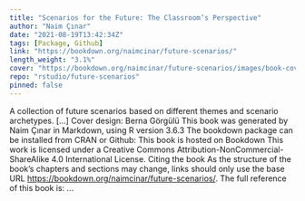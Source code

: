 ```yaml
---
title: "Scenarios for the Future: The Classroom’s Perspective"
author: "Naim Çınar"
date: "2021-08-19T13:42:34Z"
tags: [Package, Github]
link: "https://bookdown.org/naimcinar/future-scenarios/"
length_weight: "3.1%"
cover: "https://bookdown.org/naimcinar/future-scenarios/images/book-cover.jpg"
repo: "rstudio/future-scenarios"
pinned: false
---
```


A collection of future scenarios based on different themes and scenario archetypes. [...] Cover design: Berna Görgülü This book was generated by Naim Çınar in Markdown, using R version 3.6.3 The bookdown package can be installed from CRAN or Github: This book is hosted on Bookdown This work is licensed under a Creative Commons Attribution-NonCommercial-ShareAlike 4.0 International License. Citing the book As the structure of the book’s chapters and sections may change, links should only use the base URL https://bookdown.org/naimcinar/future-scenarios/. The full reference of this book is: ...
